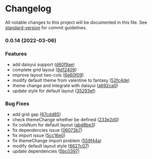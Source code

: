 # Changelog

All notable changes to this project will be documented in this file. See [standard-version](https://github.com/conventional-changelog/standard-version) for commit guidelines.

### 0.0.14 (2022-03-06)


### Features

* add daisyui support ([d60f9ae](https://github.com/rainforest-tools/slidev-theme-rainforest/commit/d60f9ae36e7ab9cc060d961a8947d67bb87f7ccf))
* complete grid layout ([9d12409](https://github.com/rainforest-tools/slidev-theme-rainforest/commit/9d124098f340b6182313ee379fa3d09608970027))
* improve layout two-cols ([6e60f09](https://github.com/rainforest-tools/slidev-theme-rainforest/commit/6e60f0935fad71080c6f9556c8c459e1a0f46e26))
* modify default theme from valentine to fantasy ([52fc4de](https://github.com/rainforest-tools/slidev-theme-rainforest/commit/52fc4de51a215851c7f422e296712c87174649ac))
* theme change and integrate with daisyui ([a692ca0](https://github.com/rainforest-tools/slidev-theme-rainforest/commit/a692ca03a1a02d9c8d65a04aa80a1854be2d5d12))
* update style for default layout ([35293ef](https://github.com/rainforest-tools/slidev-theme-rainforest/commit/35293efd43224c1fafd329fe724053bb6e976a85))


### Bug Fixes

* add grid gap ([67cdd85](https://github.com/rainforest-tools/slidev-theme-rainforest/commit/67cdd859241b4754c90d2b1790491eec3425bfee))
* check themeChange whether be defined ([233e2d0](https://github.com/rainforest-tools/slidev-theme-rainforest/commit/233e2d0f001db0e4fe0d877edad7646a42013c8a))
* fix colsNum for default layout ([abd8be3](https://github.com/rainforest-tools/slidev-theme-rainforest/commit/abd8be39d542fcb0f931d07d89cca24be4b5cf0b))
* fix dependencies issue ([06073b7](https://github.com/rainforest-tools/slidev-theme-rainforest/commit/06073b7c68591f83b90c75b04698043b4b260a53))
* fix import issue ([5cc16e0](https://github.com/rainforest-tools/slidev-theme-rainforest/commit/5cc16e0f0f0f6d7305da744cd9161a3853caa81a))
* fix themeChange import problem ([559f44a](https://github.com/rainforest-tools/slidev-theme-rainforest/commit/559f44a2088c71018ecf549e77aa5d040e07a2ac))
* modify default layout style ([6627c07](https://github.com/rainforest-tools/slidev-theme-rainforest/commit/6627c074ab22759b6cedfee2db48b8b271bdf257))
* update dependencies ([5bc0397](https://github.com/rainforest-tools/slidev-theme-rainforest/commit/5bc039765c050129e70b04924809cc95c2ed5eb1))
